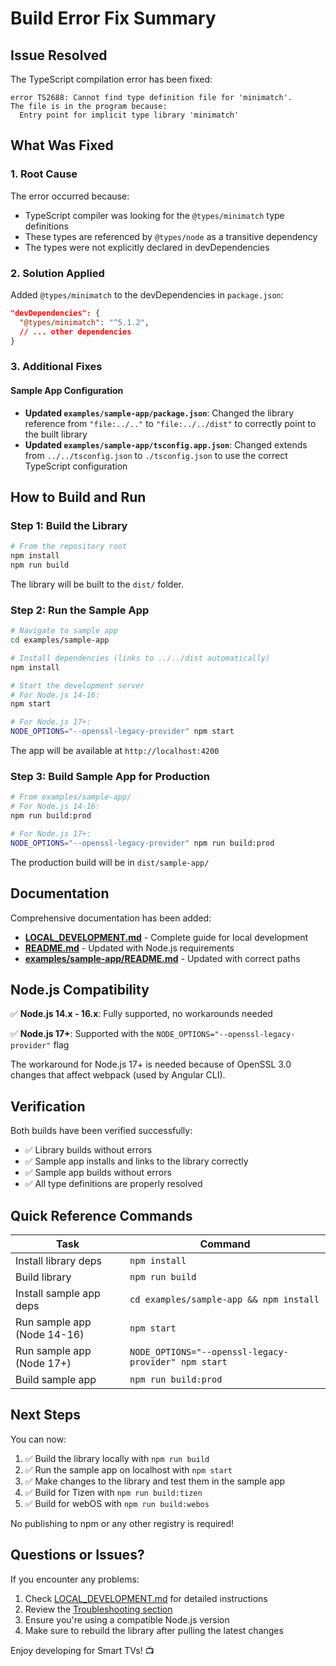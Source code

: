 # Build Error Fix Summary

## Issue Resolved

The TypeScript compilation error has been fixed:

```
error TS2688: Cannot find type definition file for 'minimatch'.
The file is in the program because:
  Entry point for implicit type library 'minimatch'
```

## What Was Fixed

### 1. Root Cause
The error occurred because:
- TypeScript compiler was looking for the `@types/minimatch` type definitions
- These types are referenced by `@types/node` as a transitive dependency
- The types were not explicitly declared in devDependencies

### 2. Solution Applied
Added `@types/minimatch` to the devDependencies in `package.json`:

```json
"devDependencies": {
  "@types/minimatch": "^5.1.2",
  // ... other dependencies
}
```

### 3. Additional Fixes

#### Sample App Configuration
- **Updated `examples/sample-app/package.json`**: Changed the library reference from `"file:../.."` to `"file:../../dist"` to correctly point to the built library
- **Updated `examples/sample-app/tsconfig.app.json`**: Changed extends from `../../tsconfig.json` to `./tsconfig.json` to use the correct TypeScript configuration

## How to Build and Run

### Step 1: Build the Library

```bash
# From the repository root
npm install
npm run build
```

The library will be built to the `dist/` folder.

### Step 2: Run the Sample App

```bash
# Navigate to sample app
cd examples/sample-app

# Install dependencies (links to ../../dist automatically)
npm install

# Start the development server
# For Node.js 14-16:
npm start

# For Node.js 17+:
NODE_OPTIONS="--openssl-legacy-provider" npm start
```

The app will be available at `http://localhost:4200`

### Step 3: Build Sample App for Production

```bash
# From examples/sample-app/
# For Node.js 14-16:
npm run build:prod

# For Node.js 17+:
NODE_OPTIONS="--openssl-legacy-provider" npm run build:prod
```

The production build will be in `dist/sample-app/`

## Documentation

Comprehensive documentation has been added:

- **[LOCAL_DEVELOPMENT.md](./LOCAL_DEVELOPMENT.md)** - Complete guide for local development
- **[README.md](./README.md)** - Updated with Node.js requirements
- **[examples/sample-app/README.md](./examples/sample-app/README.md)** - Updated with correct paths

## Node.js Compatibility

✅ **Node.js 14.x - 16.x**: Fully supported, no workarounds needed

✅ **Node.js 17+**: Supported with the `NODE_OPTIONS="--openssl-legacy-provider"` flag

The workaround for Node.js 17+ is needed because of OpenSSL 3.0 changes that affect webpack (used by Angular CLI).

## Verification

Both builds have been verified successfully:

- ✅ Library builds without errors
- ✅ Sample app installs and links to the library correctly
- ✅ Sample app builds without errors
- ✅ All type definitions are properly resolved

## Quick Reference Commands

| Task | Command |
|------|---------|
| Install library deps | `npm install` |
| Build library | `npm run build` |
| Install sample app deps | `cd examples/sample-app && npm install` |
| Run sample app (Node 14-16) | `npm start` |
| Run sample app (Node 17+) | `NODE_OPTIONS="--openssl-legacy-provider" npm start` |
| Build sample app | `npm run build:prod` |

## Next Steps

You can now:

1. ✅ Build the library locally with `npm run build`
2. ✅ Run the sample app on localhost with `npm start`
3. ✅ Make changes to the library and test them in the sample app
4. ✅ Build for Tizen with `npm run build:tizen`
5. ✅ Build for webOS with `npm run build:webos`

No publishing to npm or any other registry is required!

## Questions or Issues?

If you encounter any problems:

1. Check [LOCAL_DEVELOPMENT.md](./LOCAL_DEVELOPMENT.md) for detailed instructions
2. Review the [Troubleshooting section](./LOCAL_DEVELOPMENT.md#troubleshooting)
3. Ensure you're using a compatible Node.js version
4. Make sure to rebuild the library after pulling the latest changes

Enjoy developing for Smart TVs! 📺
